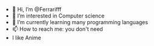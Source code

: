 - 👋 Hi, I’m @Ferrarifff
- 👀 I’m interested in Computer science
- 🌱 I’m currently learning many programming languages
- 📫 How to reach me: you don't need
- I like Anime

<!---
Ferrarifff/Ferrarifff is a ✨ special ✨ repository because its `README.md` (this file) appears on your GitHub profile.
You can click the Preview link to take a look at your changes.
--->

